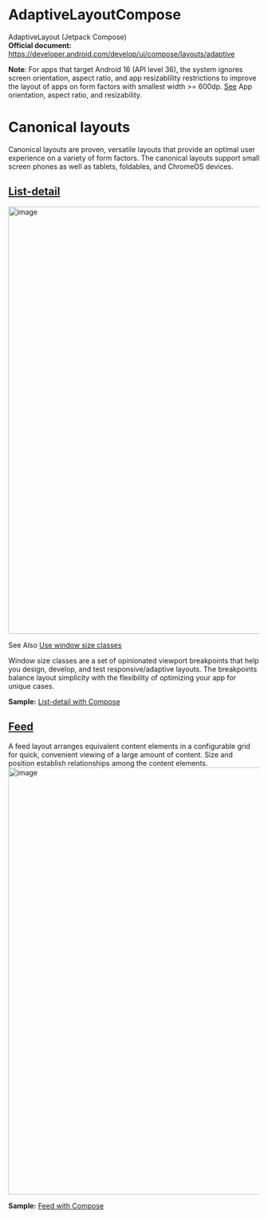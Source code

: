 # AdaptiveLayoutCompose
AdaptiveLayout (Jetpack Compose) <br/>
**Official document:** https://developer.android.com/develop/ui/compose/layouts/adaptive

**Note**: For apps that target Android 16 (API level 36), the system ignores screen orientation, aspect ratio, and app resizablility restrictions to
improve the layout of apps on form factors with smallest width >= 600dp. [See](https://developer.android.com/develop/ui/compose/layouts/adaptive/app-orientation-aspect-ratio-resizability) App orientation, aspect ratio, and resizability.

# Canonical layouts
Canonical layouts are proven, versatile layouts that provide an optimal user experience on a variety of form factors.
The canonical layouts support small screen phones as well as tablets, foldables, and ChromeOS devices. 

## [List-detail](https://developer.android.com/develop/ui/compose/layouts/adaptive/canonical-layouts#list-detail)
<img width="1708" height="854" alt="image" src="https://github.com/user-attachments/assets/0f95c78e-5eca-4600-86e4-61f78cd1f347" />

See Also [Use window size classes](https://developer.android.com/develop/ui/compose/layouts/adaptive/use-window-size-classes?hl=vi)

Window size classes are a set of opinionated viewport breakpoints that help you design, develop, and test responsive/adaptive layouts. The breakpoints balance layout simplicity with the flexibility of optimizing your app for unique cases.

**Sample:** [List-detail with Compose](https://github.com/android/user-interface-samples/tree/main/CanonicalLayouts/list-detail-compose)

## [Feed](https://developer.android.com/develop/ui/compose/layouts/adaptive/canonical-layouts#feed)
A feed layout arranges equivalent content elements in a configurable grid for quick, convenient viewing of a large amount of content.
Size and position establish relationships among the content elements.
<img width="1708" height="854" alt="image" src="https://github.com/user-attachments/assets/47d3d88a-17b0-4620-887a-1389845837f5" />

**Sample:** [Feed with Compose](https://github.com/android/user-interface-samples/tree/main/CanonicalLayouts/feed-compose)
